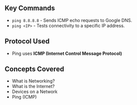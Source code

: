 ## Key Commands
- `ping 8.8.8.8` - Sends ICMP echo requests to Google DNS.
- `ping <IP>` - Tests connectivity to a specific IP address.

## Protocol Used
- Ping uses **ICMP (Internet Control Message Protocol)**

## Concepts Covered
- What is Networking?
- What is the Internet?
- Devices on a Network
- Ping (ICMP)
